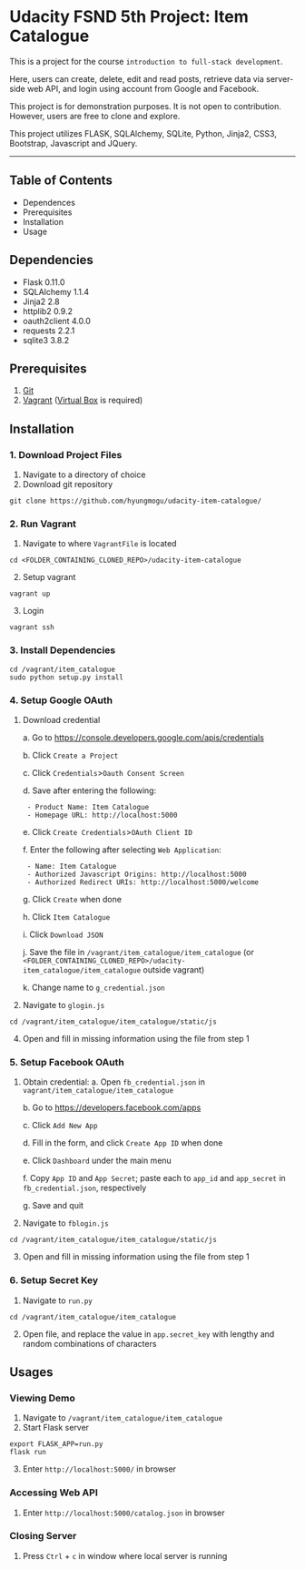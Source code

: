 # Udacity FSND 5th Project: Item Catalogue

This is a project for the course `introduction to full-stack development`. 

Here, users can create, delete, edit and read posts, retrieve data via server-side web API, and login using account from Google and Facebook. 

This project is for demonstration purposes. It is not open to contribution. However, users are free to clone and explore.

This project utilizes FLASK, SQLAlchemy, SQLite, Python, Jinja2, CSS3, Bootstrap, Javascript and JQuery.

---

## Table of Contents
* Dependences
* Prerequisites
* Installation
* Usage

## Dependencies
- Flask 0.11.0
- SQLAlchemy 1.1.4
- Jinja2 2.8
- httplib2 0.9.2
- oauth2client 4.0.0
- requests 2.2.1
- sqlite3 3.8.2

## Prerequisites
1. [Git](https://www.atlassian.com/git/tutorials/install-git)
2. [Vagrant](https://www.vagrantup.com/downloads.html) ([Virtual Box](https://www.virtualbox.org/) is required)

## Installation
### 1. Download Project Files

1. Navigate to a directory of choice
2. Download git repository
```
git clone https://github.com/hyungmogu/udacity-item-catalogue/
```

### 2. Run Vagrant

1. Navigate to where `VagrantFile` is located
```
cd <FOLDER_CONTAINING_CLONED_REPO>/udacity-item-catalogue
```
2. Setup vagrant
```
vagrant up
```
3. Login
```
vagrant ssh
```

### 3. Install Dependencies
```
cd /vagrant/item_catalogue
sudo python setup.py install
```

### 4. Setup Google OAuth

1. Download credential

   a. Go to https://console.developers.google.com/apis/credentials
   
   b. Click `Create a Project`
   
   c. Click `Credentials`>`Oauth Consent Screen`
   
   d. Save after entering the following:

        - Product Name: Item Catalogue
        - Homepage URL: http://localhost:5000

   e. Click `Create Credentials`>`OAuth Client ID`
   
   f. Enter the following after selecting `Web Application`:
 
        - Name: Item Catalogue
        - Authorized Javascript Origins: http://localhost:5000
        - Authorized Redirect URIs: http://localhost:5000/welcome

   g. Click `Create` when done
   
   h. Click `Item Catalogue`
   
   i. Click `Download JSON` 
   
   j. Save the file in `/vagrant/item_catalogue/item_catalogue` (or `<FOLDER_CONTAINING_CLONED_REPO>/udacity-item_catalogue/item_catalogue` outside vagrant)
   
   k. Change name to `g_credential.json`

3. Navigate to `glogin.js`
```
cd /vagrant/item_catalogue/item_catalogue/static/js
```
4. Open and fill in missing information using the file from step 1

### 5. Setup Facebook OAuth

1. Obtain credential:
   a. Open `fb_credential.json` in `vagrant/item_catalogue/item_catalogue` 

   b. Go to https://developers.facebook.com/apps
   
   c. Click `Add New App`
   
   d. Fill in the form, and click `Create App ID` when done
   
   e. Click `Dashboard` under the main menu
   
   f. Copy `App ID` and `App Secret`; paste each to `app_id` and `app_secret` in `fb_credential.json`, respectively
   
   g. Save and quit
   
2. Navigate to `fblogin.js`
```
cd /vagrant/item_catalogue/item_catalogue/static/js
```
3. Open and fill in missing information using the file from step 1

### 6. Setup Secret Key

1. Navigate to `run.py`
```
cd /vagrant/item_catalogue/item_catalogue
```

2. Open file, and replace the value in `app.secret_key` with lengthy and random combinations of characters

## Usages

### Viewing Demo
1. Navigate to `/vagrant/item_catalogue/item_catalogue`
2. Start Flask server
```
export FLASK_APP=run.py
flask run
```
3. Enter `http://localhost:5000/` in browser

### Accessing Web API
1. Enter `http://localhost:5000/catalog.json` in browser


### Closing Server

1. Press `Ctrl` + `c` in window where local server is running
